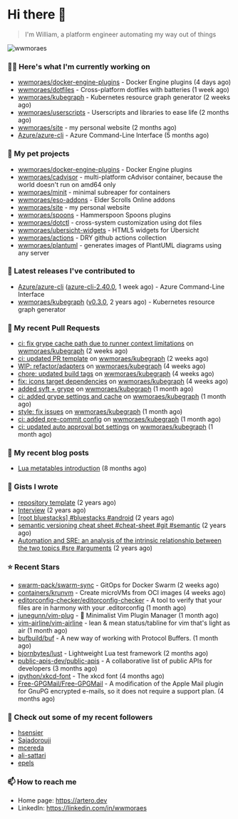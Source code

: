 # Hi there 👋

> I'm William, a platform engineer automating my way out of things

<img src="https://github-readme-stats.vercel.app/api?username=wwmoraes&show_icons=true" alt="wwmoraes" />

### 👨‍💻 Here's what I'm currently working on

- [wwmoraes/docker-engine-plugins](https://github.com/wwmoraes/docker-engine-plugins) - Docker Engine plugins (4 days ago)
- [wwmoraes/dotfiles](https://github.com/wwmoraes/dotfiles) - Cross-platform dotfiles with batteries (1 week ago)
- [wwmoraes/kubegraph](https://github.com/wwmoraes/kubegraph) - Kubernetes resource graph generator (2 weeks ago)
- [wwmoraes/userscripts](https://github.com/wwmoraes/userscripts) - Userscripts and libraries to ease life (2 months ago)
- [wwmoraes/site](https://github.com/wwmoraes/site) - my personal website (2 months ago)
- [Azure/azure-cli](https://github.com/Azure/azure-cli) - Azure Command-Line Interface (5 months ago)

### 🌱 My pet projects

- [wwmoraes/docker-engine-plugins](https://github.com/wwmoraes/docker-engine-plugins) - Docker Engine plugins
- [wwmoraes/cadvisor](https://github.com/wwmoraes/cadvisor) - multi-platform cAdvisor container, because the world doesn&#39;t run on amd64 only
- [wwmoraes/minit](https://github.com/wwmoraes/minit) - minimal subreaper for containers
- [wwmoraes/eso-addons](https://github.com/wwmoraes/eso-addons) - Elder Scrolls Online addons
- [wwmoraes/site](https://github.com/wwmoraes/site) - my personal website
- [wwmoraes/spoons](https://github.com/wwmoraes/spoons) - Hammerspoon Spoons plugins
- [wwmoraes/dotctl](https://github.com/wwmoraes/dotctl) - cross-system customization using dot files
- [wwmoraes/ubersicht-widgets](https://github.com/wwmoraes/ubersicht-widgets) - HTML5 widgets for Übersicht
- [wwmoraes/actions](https://github.com/wwmoraes/actions) - DRY github actions collection
- [wwmoraes/plantuml](https://github.com/wwmoraes/plantuml) - generates images of PlantUML diagrams using any server

### 🔭 Latest releases I've contributed to

- [Azure/azure-cli](https://github.com/Azure/azure-cli) ([azure-cli-2.40.0](https://github.com/Azure/azure-cli/releases/tag/azure-cli-2.40.0), 1 week ago) - Azure Command-Line Interface
- [wwmoraes/kubegraph](https://github.com/wwmoraes/kubegraph) ([v0.3.0](https://github.com/wwmoraes/kubegraph/releases/tag/v0.3.0), 2 years ago) - Kubernetes resource graph generator

### 🔨 My recent Pull Requests

- [ci: fix grype cache path due to runner context limitations](https://github.com/wwmoraes/kubegraph/pull/189) on [wwmoraes/kubegraph](https://github.com/wwmoraes/kubegraph) (2 weeks ago)
- [ci: updated PR template](https://github.com/wwmoraes/kubegraph/pull/188) on [wwmoraes/kubegraph](https://github.com/wwmoraes/kubegraph) (2 weeks ago)
- [WIP: refactor/adapters](https://github.com/wwmoraes/kubegraph/pull/180) on [wwmoraes/kubegraph](https://github.com/wwmoraes/kubegraph) (4 weeks ago)
- [chore: updated build tags](https://github.com/wwmoraes/kubegraph/pull/179) on [wwmoraes/kubegraph](https://github.com/wwmoraes/kubegraph) (4 weeks ago)
- [fix: icons target dependencies](https://github.com/wwmoraes/kubegraph/pull/178) on [wwmoraes/kubegraph](https://github.com/wwmoraes/kubegraph) (4 weeks ago)
- [added syft &#43; grype](https://github.com/wwmoraes/kubegraph/pull/177) on [wwmoraes/kubegraph](https://github.com/wwmoraes/kubegraph) (1 month ago)
- [ci: added grype settings and cache](https://github.com/wwmoraes/kubegraph/pull/169) on [wwmoraes/kubegraph](https://github.com/wwmoraes/kubegraph) (1 month ago)
- [style: fix issues](https://github.com/wwmoraes/kubegraph/pull/168) on [wwmoraes/kubegraph](https://github.com/wwmoraes/kubegraph) (1 month ago)
- [ci: added pre-commit config](https://github.com/wwmoraes/kubegraph/pull/167) on [wwmoraes/kubegraph](https://github.com/wwmoraes/kubegraph) (1 month ago)
- [ci: updated auto approval bot settings](https://github.com/wwmoraes/kubegraph/pull/166) on [wwmoraes/kubegraph](https://github.com/wwmoraes/kubegraph) (1 month ago)

### 📜 My recent blog posts

- [Lua metatables introduction](https://artero.dev/posts/lua-metatables-introduction/) (8 months ago)

### 📓 Gists I wrote

- [repository template](https://gist.github.com/75dc66767a9f487c8235c5423027f69c) (2 years ago)
- [Interview](https://gist.github.com/b2ac3c3d92414f5d57d3a0b567c78065) (2 years ago)
- [[root bluestacks] #bluestacks #android](https://gist.github.com/d5714685ebbe6fa5087f6bab489fa365) (2 years ago)
- [semantic versioning cheat sheet #cheat-sheet #git #semantic](https://gist.github.com/bd2ba1b347dd38ce9af9706388eed74f) (2 years ago)
- [Automation and SRE: an analysis of the intrinsic relationship between the two topics #sre #arguments](https://gist.github.com/1733d441d9c54a0e8164c8435ff9db8d) (2 years ago)

### ⭐ Recent Stars

- [swarm-pack/swarm-sync](https://github.com/swarm-pack/swarm-sync) - GitOps for Docker Swarm (2 weeks ago)
- [containers/krunvm](https://github.com/containers/krunvm) - Create microVMs from OCI images (4 weeks ago)
- [editorconfig-checker/editorconfig-checker](https://github.com/editorconfig-checker/editorconfig-checker) - A tool to verify that your files are in harmony with your .editorconfig (1 month ago)
- [junegunn/vim-plug](https://github.com/junegunn/vim-plug) - :hibiscus: Minimalist Vim Plugin Manager (1 month ago)
- [vim-airline/vim-airline](https://github.com/vim-airline/vim-airline) - lean &amp; mean status/tabline for vim that&#39;s light as air (1 month ago)
- [bufbuild/buf](https://github.com/bufbuild/buf) - A new way of working with Protocol Buffers. (1 month ago)
- [bjornbytes/lust](https://github.com/bjornbytes/lust) - Lightweight Lua test framework (2 months ago)
- [public-apis-dev/public-apis](https://github.com/public-apis-dev/public-apis) - A collaborative list of public APIs for developers (3 months ago)
- [ipython/xkcd-font](https://github.com/ipython/xkcd-font) - The xkcd font (4 months ago)
- [Free-GPGMail/Free-GPGMail](https://github.com/Free-GPGMail/Free-GPGMail) - A modification of the Apple Mail plugin for GnuPG encrypted e-mails, so it does not require a support plan. (4 months ago)

### 👯 Check out some of my recent followers

- [hsensier](https://github.com/hsensier)
- [Sajadorouji](https://github.com/Sajadorouji)
- [mcereda](https://github.com/mcereda)
- [ali-sattari](https://github.com/ali-sattari)
- [epels](https://github.com/epels)

### 📫 How to reach me

- Home page: <https://artero.dev>
- LinkedIn: <https://linkedin.com/in/wwmoraes>
